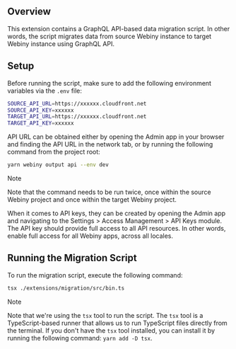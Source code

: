 ## Overview
This extension contains a GraphQL API-based data migration script. In other words, the script migrates data from source Webiny instance to target Webiny instance using GraphQL API.

## Setup
Before running the script, make sure to add the following environment variables via the `.env` file:

```bash
SOURCE_API_URL=https://xxxxxx.cloudfront.net
SOURCE_API_KEY=xxxxxx
TARGET_API_URL=https://xxxxxx.cloudfront.net
TARGET_API_KEY=xxxxxx
```

API URL can be obtained either by opening the Admin app in your browser and finding the API URL in the network tab, or by running the following command from the project root:

```bash
yarn webiny output api --env dev
```

> [!NOTE]
> Note that the command needs to be run twice, once within the source Webiny project and once within the target Webiny project.

When it comes to API keys, they can be created by opening the Admin app and navigating to the Settings > Access Management > API Keys module. The API key should provide full access to all API resources. In other words, enable full access for all Webiny apps, across all locales.

## Running the Migration Script
To run the migration script, execute the following command:

```bash
tsx ./extensions/migration/src/bin.ts
```

> [!NOTE]
> Note that we're using the `tsx` tool to run the script. The `tsx` tool is a TypeScript-based runner that allows us to run TypeScript files directly from the terminal. If you don't have the `tsx` tool installed, you can install it by running the following command: `yarn add -D tsx`.